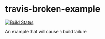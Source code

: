 # travis-broken-example

[![Build Status](https://travis-ci.com/tt4g/travis-broken-example.svg?branch=master)](https://travis-ci.com/tt4g/travis-broken-example)

An example that will cause a build failure
